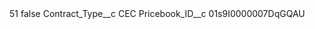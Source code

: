 <?xml version="1.0" encoding="UTF-8"?>
<CustomMetadata xmlns="http://soap.sforce.com/2006/04/metadata" xmlns:xsi="http://www.w3.org/2001/XMLSchema-instance" xmlns:xsd="http://www.w3.org/2001/XMLSchema">
    <label>51</label>
    <protected>false</protected>
    <values>
        <field>Contract_Type__c</field>
        <value xsi:type="xsd:string">CEC</value>
    </values>
    <values>
        <field>Pricebook_ID__c</field>
        <value xsi:type="xsd:string">01s9I0000007DqGQAU</value>
    </values>
</CustomMetadata>
